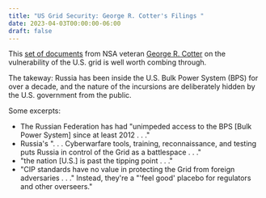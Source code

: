 ```yaml
---
title: "US Grid Security: George R. Cotter's Filings "
date: 2023-04-03T00:00:00-06:00
draft: false
---
```


This <a href="/09-12-2019-Comments-of-George-Cotter-001433795044-1.pdf" target="blank">set of documents</a> from NSA veteran <a href="https://www.nsa.gov/History/Cryptologic-History/Historical-Figures/Historical-Figures-View/Article/2446897/george-r-cotter/" target="blank">George R. Cotter</a> on the vulnerability of the U.S. grid is well worth combing through. 

The takeway: Russia has been inside the U.S. Bulk Power System (BPS) for over a decade, and the nature of the incursions are deliberately hidden by the U.S. government from the public.

Some excerpts: 

* The Russian Federation has had "unimpeded access to the BPS [Bulk Power System] since at least 2012 . . ."
* Russia's ". . . Cyberwarfare tools, training, reconnaissance, and testing puts Russia in control of the Grid as a battlespace . . ."
* "the nation [U.S.] is past the tipping point . . ."
* "CIP standards have no value in protecting the Grid from foreign adversaries . . ." Instead, they're a "'feel good' placebo for regulators and other overseers."

